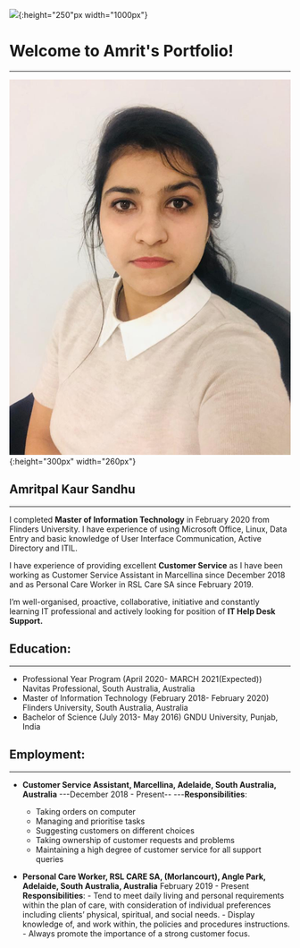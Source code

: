 ![](https://github.com/Amritsandhu95/Amrit_Portfolio/blob/main/Images/Information%20Technology%20image.jpg){:height="250"px width="1000px"}



# Welcome to Amrit's Portfolio!
  -----------------------------
  
![](Images/WhatsApp%20Image%202020-11-29%20at%205.15.08%20PM.jpeg){:height="300px" width="260px"} 
## Amritpal Kaur Sandhu
  --------------------

I completed **Master of Information Technology** in February 2020 from Flinders University. I have experience of using Microsoft Office, Linux, Data Entry and basic knowledge of User Interface Communication, Active Directory and ITIL.


I have experience of providing excellent **Customer Service** as I have been working as Customer Service Assistant in Marcellina since December 2018 and as Personal Care Worker in RSL Care SA since February 2019. 


I’m well-organised, proactive, collaborative, initiative and constantly learning IT professional and actively looking for position of **IT Help Desk Support.**

## Education:
  ----------
  
+ Professional Year Program  (April 2020- MARCH 2021(Expected)) 
  Navitas Professional, South Australia, Australia
+ Master of Information Technology (February 2018- February 2020)
  Flinders University, South Australia, Australia
+ Bachelor of Science (July 2013- May 2016)
  GNDU University, Punjab, India

## Employment:
   -----------
  
+ **Customer Service Assistant, Marcellina, Adelaide, South Australia, Australia**
  ---December 2018 - Present--
  ---**Responsibilities**: 
  - Taking orders on computer
  - Managing and prioritise tasks
  - Suggesting customers on different choices
  - Taking ownership of customer requests and problems
  - Maintaining a high degree of customer service for all support queries


+ **Personal Care Worker, RSL CARE SA, (Morlancourt), Angle Park, Adelaide, South Australia, Australia** 
February 2019 - Present
**Responsibilities**: - Tend to meet daily living and personal requirements within the plan of care, with consideration of individual preferences including clients’ physical,                         spiritual, and social needs.
                      - Display knowledge of, and work within, the policies and procedures instructions.
                      - Always promote the importance of a strong customer focus.

 






